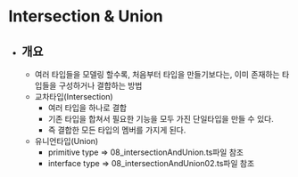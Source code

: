 # Intersection & Union

-   ## 개요
    -   여러 타입들을 모델링 할수록, 처음부터 타입을 만들기보다는, 이미 존재하는 타입들을 구성하거나 결합하는 방법
    -   교차타입(Intersection)
        -   여러 타입을 하나로 결합
        -   기존 타입을 합쳐서 필요한 기능을 모두 가진 단일타입을 만들 수 있다.
        -   즉 결합한 모든 타입의 멤버를 가지게 된다.
    -   유니언타입(Union)
        -   primitive type => 08_intersectionAndUnion.ts파일 참조
        -   interface type => 08_intersectionAndUnion02.ts파일 참조
